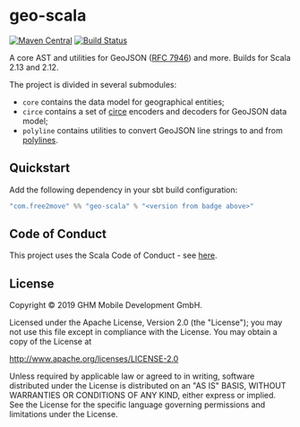 # geo-scala

[![Maven Central](https://maven-badges.herokuapp.com/maven-central/com.free2move/geo-scala-core_2.12/badge.svg)](https://maven-badges.herokuapp.com/maven-central/com.free2move/geo-scala-core_2.12)
[![Build Status](https://travis-ci.com/Free2MoveApp/geo-scala.svg?branch=master)](https://travis-ci.com/Free2MoveApp/geo-scala)

A core AST and utilities for GeoJSON ([RFC 7946][rfc-7946]) and more. Builds for Scala 2.13 and 2.12.

The project is divided in several submodules:
 - `core` contains the data model for geographical entities;
 - `circe` contains a set of [circe][circe] encoders and decoders for GeoJSON data model;
 - `polyline` contains utilities to convert GeoJSON line strings to and from [polylines][polyline].

## Quickstart

Add the following dependency in your sbt build configuration:

```scala
"com.free2move" %% "geo-scala" % "<version from badge above>"
```

## Code of Conduct

This project uses the Scala Code of Conduct - see [here](CODE_OF_CONDUCT.md).

## License

Copyright © 2019 GHM Mobile Development GmbH.

Licensed under the Apache License, Version 2.0 (the "License"); you may not use this file except in compliance with the License. You may obtain a copy of the License at

http://www.apache.org/licenses/LICENSE-2.0

Unless required by applicable law or agreed to in writing, software distributed under the License is distributed on an "AS IS" BASIS, WITHOUT WARRANTIES OR CONDITIONS OF ANY KIND, either express or implied. See the License for the specific language governing permissions and limitations under the License.

[rfc-7946]: https://tools.ietf.org/html/rfc7946
[circe]: https://circe.github.io/circe
[polyline]: https://developers.google.com/maps/documentation/utilities/polylineutility
